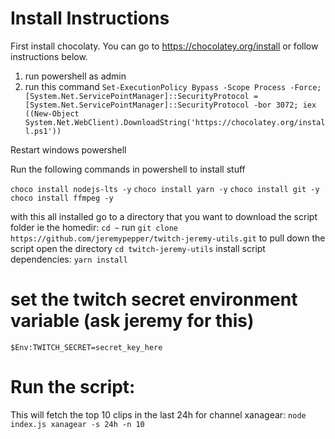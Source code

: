 # Install Instructions

First install chocolaty. You can go to https://chocolatey.org/install or follow instructions below.
1) run powershell as admin
2) run this command `Set-ExecutionPolicy Bypass -Scope Process -Force; [System.Net.ServicePointManager]::SecurityProtocol = [System.Net.ServicePointManager]::SecurityProtocol -bor 3072; iex ((New-Object System.Net.WebClient).DownloadString('https://chocolatey.org/install.ps1'))`

Restart windows powershell

Run the following commands in powershell to install stuff

`choco install nodejs-lts -y`
`choco install yarn -y`
`choco install git -y`
`choco install ffmpeg -y`

with this all installed go to a directory that you want to download the script folder ie the homedir: `cd ~`
run `git clone https://github.com/jeremypepper/twitch-jeremy-utils.git` to pull down the script
open the directory `cd twitch-jeremy-utils`
install script dependencies: `yarn install`


# set the twitch secret environment variable (ask jeremy for this)
`$Env:TWITCH_SECRET=secret_key_here`

# Run the script:

This will fetch the top 10 clips in the last 24h for channel xanagear:
`node index.js xanagear -s 24h -n 10`
